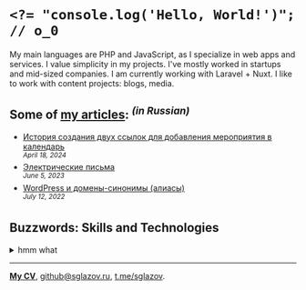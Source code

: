 # `<?= "console.log('Hello, World!')"; // o_0`
My main languages are PHP and JavaScript, as I specialize in web apps and services. I value simplicity in my projects. I've mostly worked in startups and mid-sized companies. I am currently working with Laravel + Nuxt. I like to work with content projects: blogs, media.

## Some of [my articles](https://sglazov.ru/notes/): <sup>_(in Russian)_</sup>

* [История создания двух ссылок для добавления мероприятия в календарь](https://sglazov.ru/notes/add-to-calendar/) <br />
<sup>_April 18, 2024_</sup>
* [Электрические письма](https://sglazov.ru/notes/emails/) <br />
<sup>_June 5, 2023_</sup>
* [WordPress и домены-синонимы (алиасы)](https://sglazov.ru/notes/wordpress-domains/) <br />
<sup>_July 12, 2022_</sup>


## Buzzwords: Skills and Technologies
<details>
  <summary>hmm what</summary>

  Accessibility (a11y), Git, Shop-Script, Blade, SVG, Bootstrap, JavaScript, MySQL, Figma, Sketch, PHP, Makefile, PostCSS, SCSS, SEO, Cypress, Nunjucks, TimeWeb, Photoshop, Tinkoff API, CloudPayments API, Flarum, HTML, Composer, Less, Livewire, Zeplin, Nuxt, Pug (Jade), MAMP, React, Vite, WordPress, Grunt, Docker, phpMyAdmin, Eleventy (11ty), jQuery, ispmanager, GitLab, Tailwind, Shell, CSS, Laravel, Gulp, Deployer.php, HTTPie, Nginx, GitHub, Vue, БЭМ, Laravel Nova, Markdown, Stylus, styled-components, Apache, webpack, GitHub Actions, Bitbucket, Eloquent ORM, Reg.ru.
</details>

----
[**My CV**](https://sglazov.ru/cv/), [github@sglazov.ru](mailto:github@sglazov.ru), [t.me/sglazov](https://t.me/sglazov).
